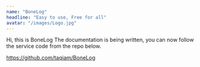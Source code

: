 ```yaml
---
name: "BoneLog"
headline: "Easy to use, Free for all"
avatar: "/images/Logo.jpg"
---
```


Hi, this is BoneLog
The documentation is being written, you can now follow the service code from the repo below.

https://github.com/taqiam/BoneLog
